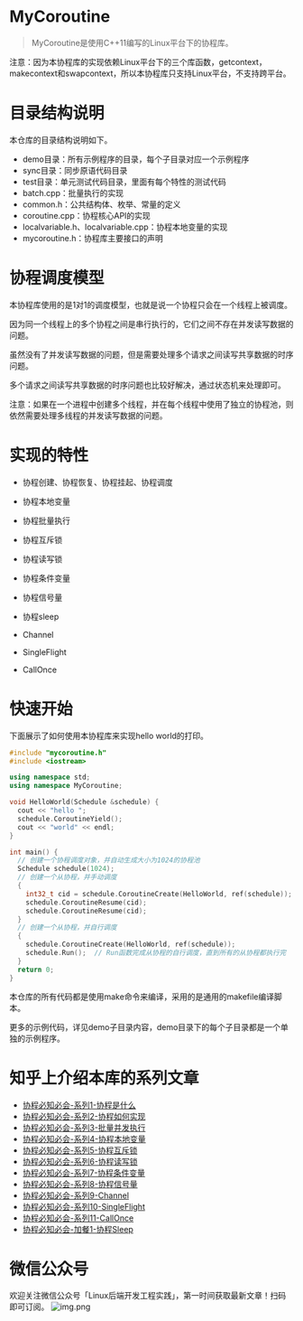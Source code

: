 # MyCoroutine

> MyCoroutine是使用C++11编写的Linux平台下的协程库。

注意：因为本协程库的实现依赖Linux平台下的三个库函数，getcontext，makecontext和swapcontext，所以本协程库只支持Linux平台，不支持跨平台。

# 目录结构说明

本仓库的目录结构说明如下。

- demo目录：所有示例程序的目录，每个子目录对应一个示例程序
- sync目录：同步原语代码目录
- test目录：单元测试代码目录，里面有每个特性的测试代码
- batch.cpp：批量执行的实现
- common.h：公共结构体、枚举、常量的定义
- coroutine.cpp：协程核心API的实现
- localvariable.h、localvariable.cpp：协程本地变量的实现
- mycoroutine.h：协程库主要接口的声明

# 协程调度模型

本协程库使用的是1对1的调度模型，也就是说一个协程只会在一个线程上被调度。

因为同一个线程上的多个协程之间是串行执行的，它们之间不存在并发读写数据的问题。

虽然没有了并发读写数据的问题，但是需要处理多个请求之间读写共享数据的时序问题。

多个请求之间读写共享数据的时序问题也比较好解决，通过状态机来处理即可。

注意：如果在一个进程中创建多个线程，并在每个线程中使用了独立的协程池，则依然需要处理多线程的并发读写数据的问题。

# 实现的特性

- 协程创建、协程恢复、协程挂起、协程调度

- 协程本地变量

- 协程批量执行

- 协程互斥锁

- 协程读写锁

- 协程条件变量

- 协程信号量

- 协程sleep

- Channel

- SingleFlight

- CallOnce

# 快速开始

下面展示了如何使用本协程库来实现hello world的打印。

```C++
#include "mycoroutine.h"
#include <iostream>

using namespace std;
using namespace MyCoroutine;

void HelloWorld(Schedule &schedule) {
  cout << "hello ";
  schedule.CoroutineYield();
  cout << "world" << endl;
}

int main() {
  // 创建一个协程调度对象，并自动生成大小为1024的协程池
  Schedule schedule(1024);
  // 创建一个从协程，并手动调度
  {
    int32_t cid = schedule.CoroutineCreate(HelloWorld, ref(schedule));
    schedule.CoroutineResume(cid);
    schedule.CoroutineResume(cid);
  }
  // 创建一个从协程，并自行调度
  {
    schedule.CoroutineCreate(HelloWorld, ref(schedule));
    schedule.Run();  // Run函数完成从协程的自行调度，直到所有的从协程都执行完
  }
  return 0;
}
```

本仓库的所有代码都是使用make命令来编译，采用的是通用的makefile编译脚本。

更多的示例代码，详见demo子目录内容，demo目录下的每个子目录都是一个单独的示例程序。

# 知乎上介绍本库的系列文章

- [协程必知必会-系列1-协程是什么](https://zhuanlan.zhihu.com/p/717419078)
- [协程必知必会-系列2-协程如何实现](https://zhuanlan.zhihu.com/p/719298566)
- [协程必知必会-系列3-批量并发执行](https://zhuanlan.zhihu.com/p/721026660)
- [协程必知必会-系列4-协程本地变量](https://zhuanlan.zhihu.com/p/721890237)
- [协程必知必会-系列5-协程互斥锁](https://zhuanlan.zhihu.com/p/722216866)
- [协程必知必会-系列6-协程读写锁](https://zhuanlan.zhihu.com/p/911995023)
- [协程必知必会-系列7-协程条件变量](https://zhuanlan.zhihu.com/p/998411846)
- [协程必知必会-系列8-协程信号量](https://zhuanlan.zhihu.com/p/1210540508)
- [协程必知必会-系列9-Channel](https://zhuanlan.zhihu.com/p/1355321479)
- [协程必知必会-系列10-SingleFlight](https://zhuanlan.zhihu.com/p/1620898868)
- [协程必知必会-系列11-CallOnce](https://zhuanlan.zhihu.com/p/1673369654)
- [协程必知必会-加餐1-协程Sleep](https://zhuanlan.zhihu.com/p/6177198171)


# 微信公众号
欢迎关注微信公众号「Linux后端开发工程实践」，第一时间获取最新文章！扫码即可订阅。
![img.png](https://github.com/wanmuc/MyCoroutine/blob/main/mp_account.png#pic_center=660*180)